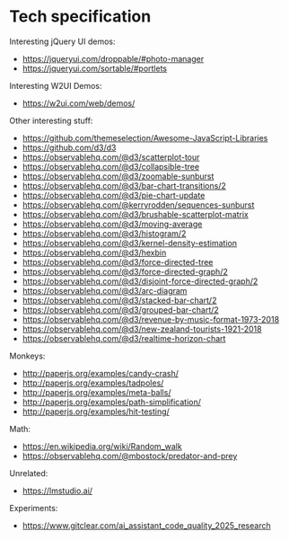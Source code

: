 # Tech specification

Interesting jQuery UI demos:
- https://jqueryui.com/droppable/#photo-manager
- https://jqueryui.com/sortable/#portlets

Interesting W2UI Demos:
- https://w2ui.com/web/demos/

Other interesting stuff:
- https://github.com/themeselection/Awesome-JavaScript-Libraries
- https://github.com/d3/d3
- https://observablehq.com/@d3/scatterplot-tour
- https://observablehq.com/@d3/collapsible-tree
- https://observablehq.com/@d3/zoomable-sunburst
- https://observablehq.com/@d3/bar-chart-transitions/2
- https://observablehq.com/@d3/pie-chart-update
- https://observablehq.com/@kerryrodden/sequences-sunburst
- https://observablehq.com/@d3/brushable-scatterplot-matrix
- https://observablehq.com/@d3/moving-average
- https://observablehq.com/@d3/histogram/2
- https://observablehq.com/@d3/kernel-density-estimation
- https://observablehq.com/@d3/hexbin
- https://observablehq.com/@d3/force-directed-tree
- https://observablehq.com/@d3/force-directed-graph/2
- https://observablehq.com/@d3/disjoint-force-directed-graph/2
- https://observablehq.com/@d3/arc-diagram
- https://observablehq.com/@d3/stacked-bar-chart/2
- https://observablehq.com/@d3/grouped-bar-chart/2
- https://observablehq.com/@d3/revenue-by-music-format-1973-2018
- https://observablehq.com/@d3/new-zealand-tourists-1921-2018
- https://observablehq.com/@d3/realtime-horizon-chart

Monkeys:
- http://paperjs.org/examples/candy-crash/
- http://paperjs.org/examples/tadpoles/
- http://paperjs.org/examples/meta-balls/
- http://paperjs.org/examples/path-simplification/
- http://paperjs.org/examples/hit-testing/

Math:
- https://en.wikipedia.org/wiki/Random_walk
- https://observablehq.com/@mbostock/predator-and-prey

Unrelated:
- https://lmstudio.ai/

Experiments:
- https://www.gitclear.com/ai_assistant_code_quality_2025_research